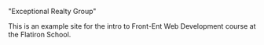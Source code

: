 "Exceptional Realty Group"

This is an example site for the intro to Front-Ent Web Development course at the Flatiron School.